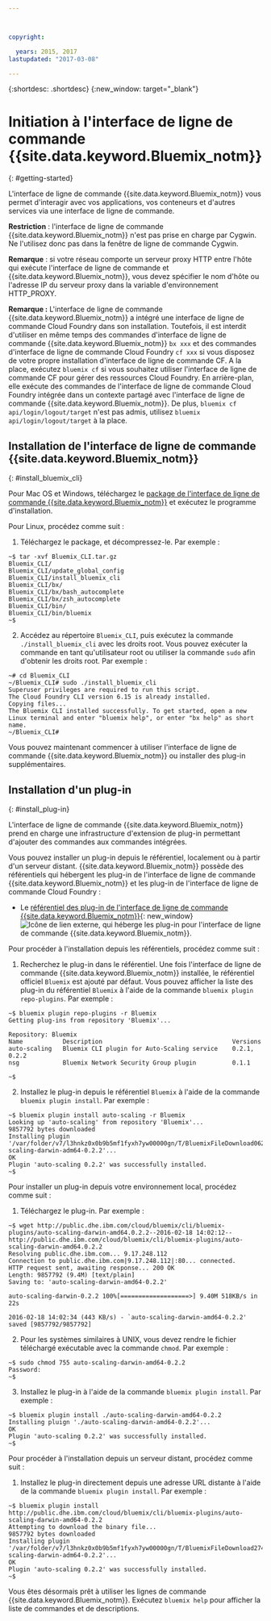 ```yaml
---



copyright:

  years: 2015, 2017
lastupdated: "2017-03-08"

---
```



{:shortdesc: .shortdesc}
{:new_window: target="_blank"}

# Initiation à l'interface de ligne de commande {{site.data.keyword.Bluemix_notm}}
{: #getting-started}

L'interface de ligne de commande {{site.data.keyword.Bluemix_notm}} vous permet d'interagir avec vos applications, vos conteneurs et d'autres services via une interface de ligne de commande.  

**Restriction** : l'interface de ligne de commande {{site.data.keyword.Bluemix_notm}} n'est pas prise en charge par Cygwin. Ne l'utilisez donc pas dans la fenêtre de ligne de commande Cygwin.

**Remarque** : si votre réseau comporte un serveur proxy HTTP entre l'hôte qui exécute l'interface de ligne de commande et {{site.data.keyword.Bluemix_notm}}, vous devez spécifier le nom d'hôte ou l'adresse IP du serveur proxy dans la variable d'environnement HTTP_PROXY.

**Remarque :** L'interface de ligne de commande {{site.data.keyword.Bluemix_notm}} a intégré une interface de ligne de commande Cloud Foundry dans son installation. Toutefois, il est interdit d'utiliser en même temps des commandes d'interface de ligne de commande {{site.data.keyword.Bluemix_notm}} `bx xxx` et des commandes d'interface de ligne de commande Cloud Foundry `cf xxx` si vous disposez de votre propre installation d'interface de ligne de commande CF. A la place, exécutez `bluemix cf` si vous souhaitez utiliser l'interface de ligne de commande CF pour gérer des ressources Cloud Foundry. En arrière-plan, elle exécute des commandes de l'interface de ligne de commande Cloud Foundry intégrée dans un contexte partagé avec l'interface de ligne de commande {{site.data.keyword.Bluemix_notm}}. De plus, `bluemix cf api/login/logout/target` n'est pas admis, utilisez `bluemix api/login/logout/target` à la place. 

## Installation de l'interface de ligne de commande {{site.data.keyword.Bluemix_notm}}
{: #install_bluemix_cli}


Pour Mac OS et Windows, téléchargez le [package de l'interface de ligne de commande {{site.data.keyword.Bluemix_notm}}](/docs/cli/index.html#downloads) et exécutez le programme d'installation.

Pour Linux, procédez comme suit :

  1. Téléchargez le package, et décompressez-le. Par exemple :

  ```
  ~$ tar -xvf Bluemix_CLI.tar.gz
  Bluemix_CLI/
  Bluemix_CLI/update_global_config
  Bluemix_CLI/install_bluemix_cli
  Bluemix_CLI/bx/
  Bluemix_CLI/bx/bash_autocomplete
  Bluemix_CLI/bx/zsh_autocomplete
  Bluemix_CLI/bin/
  Bluemix_CLI/bin/bluemix
  ~$
  ```

  2. Accédez au répertoire `Bluemix_CLI`, puis exécutez la commande `./install_bluemix_cli` avec les droits root. Vous pouvez exécuter la commande en tant qu'utilisateur root ou utiliser la commande `sudo` afin d'obtenir les droits root. Par exemple :

  ```
  ~# cd Bluemix_CLI
  ~/Bluemix_CLI# sudo ./install_bluemix_cli
  Superuser privileges are required to run this script.
  The Cloud Foundry CLI version 6.15 is already installed.
  Copying files...
  The Bluemix CLI installed successfully. To get started, open a new Linux terminal and enter "bluemix help", or enter "bx help" as short name.
  ~/Bluemix_CLI#
  ```

Vous pouvez maintenant commencer à utiliser l'interface de ligne de commande {{site.data.keyword.Bluemix_notm}} ou installer des plug-in supplémentaires.

## Installation d'un plug-in
{: #install_plug-in}

L'interface de ligne de commande {{site.data.keyword.Bluemix_notm}} prend en charge une infrastructure d'extension de plug-in permettant d'ajouter des commandes aux commandes intégrées. 


Vous pouvez installer un plug-in depuis le référentiel, localement ou à partir d'un serveur distant. {{site.data.keyword.Bluemix_notm}}
possède des référentiels qui hébergent les plug-in de l'interface de ligne de
commande {{site.data.keyword.Bluemix_notm}} et les plug-in de
l'interface de ligne de commande Cloud Foundry :

   * Le [référentiel des plug-in de l'interface de ligne de commande {{site.data.keyword.Bluemix_notm}}](http://clis.ng.bluemix.net/ui/repository.html#bluemix-plugins){: new_window} ![Icône de lien externe](../../../icons/launch-glyph.svg), qui héberge les plug-in pour  l'interface de ligne de commande {{site.data.keyword.Bluemix_notm}}.

Pour procéder à l'installation depuis les référentiels, procédez comme
suit :

  1. Recherchez le plug-in dans le référentiel. Une fois l'interface
de ligne de commande {{site.data.keyword.Bluemix_notm}} installée, le
référentiel officiel `Bluemix` est ajouté par défaut. Vous
pouvez afficher la liste des plug-in du référentiel `Bluemix`
à l'aide de la commande `bluemix plugin repo-plugins`. Par exemple :

  ```
  ~$ bluemix plugin repo-plugins -r Bluemix
  Getting plug-ins from repository 'Bluemix'...

  Repository: Bluemix
  Name           Description                                    Versions
  auto-scaling   Bluemix CLI plugin for Auto-Scaling service    0.2.1, 0.2.2
  nsg            Bluemix Network Security Group plugin          0.1.1

  ~$
  ```

  2. Installez le plug-in depuis le référentiel `Bluemix` à l'aide de la commande `bluemix plugin install`. Par exemple :

  ```
  ~$ bluemix plugin install auto-scaling -r Bluemix
  Looking up 'auto-scaling' from repository 'Bluemix'...
  9857792 bytes downloaded
  Installing plugin '/var/folder/v7/l3hnkz0x0b9b5mf1fyxh7yw00000gn/T/BluemixFileDownload062468676/auto-scaling-darwin-adm64-0.2.2'...
  OK
  Plugin 'auto-scaling 0.2.2' was successfully installed.
  ~$
  ```


Pour installer un plug-in depuis votre environnement local, procédez comme suit :

  1. Téléchargez le plug-in. Par exemple :

  ```
  ~$ wget http://public.dhe.ibm.com/cloud/bluemix/cli/bluemix-plugins/auto-scaling-darwin-amd64.0.2.2--2016-02-18 14:02:12-- http://public.dhe.ibm.com/cloud/bluemix/cli/bluemix-plugins/auto-scaling-darwin-amd64.0.2.2
  Resolving public.dhe.ibm.com... 9.17.248.112
  Connection to public.dhe.ibm.com|9.17.248.112|:80... connected.
  HTTP request sent, awaiting response... 200 OK
  Length: 9857792 (9.4M) [text/plain]
  Saving to: 'auto-scaling-darwin-amd64-0.2.2'

  auto-scaling-darwin-0.2.2 100%[===================>] 9.40M 518KB/s in 22s

  2016-02-18 14:02:34 (443 KB/s) - `auto-scaling-darwin-amd64-0.2.2' saved [9857792/9857792]
  ```

  2. Pour les systèmes similaires à UNIX, vous devez rendre le fichier téléchargé exécutable avec la commande `chmod`. Par exemple :

  ```
  ~$ sudo chmod 755 auto-scaling-darwin-amd64-0.2.2
  Password:
  ~$
  ```

  3. Installez le plug-in à l'aide de la commande `bluemix plugin install`. Par exemple :

  ```
  ~$ bluemix plugin install ./auto-scaling-darwin-amd64-0.2.2
  Installing pluign './auto-scaling-darwin-amd64-0.2.2'...
  OK
  Plugin 'auto-scaling 0.2.2' was successfully installed.
  ~$
  ```

Pour procéder à l'installation depuis un serveur distant,
procédez comme suit :

  1. Installez le plug-in directement depuis une adresse URL
distante à l'aide de la commande `bluemix plugin install`. Par exemple :

  ```
  ~$ bluemix plugin install http://public.dhe.ibm.com/cloud/bluemix/cli/bluemix-plugins/auto-scaling-darwin-amd64-0.2.2
  Attempting to download the binary file...
  9857792 bytes downloaded
  Installing plugin '/var/folder/v7/l3hnkz0x0b9b5mf1fyxh7yw00000gn/T/BluemixFileDownload274645142/auto-scaling-darwin-adm64-0.2.2'...
  OK
  Plugin 'auto-scaling 0.2.2' was successfully installed.
  ~$
  ```


Vous êtes désormais prêt à utiliser les lignes de commande {{site.data.keyword.Bluemix_notm}}. Exécutez `bluemix help` pour afficher la liste de commandes et de descriptions.  
